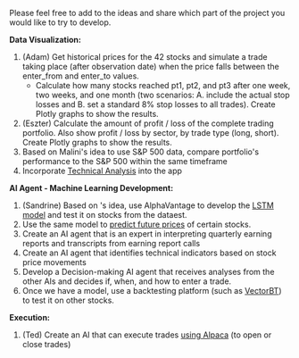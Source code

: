 Please feel free to add to the ideas and share which part of the project you would like to try to develop. 

**Data Visualization:**

1. (Adam) Get historical prices for the 42 stocks and simulate a trade taking place (after observation date) when the price falls between the enter_from and enter_to values.
    - Calculate how many stocks reached pt1, pt2, and pt3 after one week, two weeks, and one month (two scenarios: A. include the actual stop losses and B. set a standard 8% stop losses to all trades). Create Plotly graphs to show the results.
2. (Eszter) Calculate the amount of profit / loss of the complete trading portfolio. Also show profit / loss by sector, by trade type (long, short). Create Plotly graphs to show the results.
3. Based on Malini's idea to use S&P 500 data, compare portfolio's performance to the S&P 500 within the same timeframe
4. Incorporate [Technical Analysis](https://github.com/plotly/dash-technical-charting/tree/master) into the app

**AI Agent - Machine Learning Development:**

1. (Sandrine) Based on 's idea, use AlphaVantage to develop the [LSTM model](https://www.alphavantage.co/stock-prediction-deep-neural-networks-lstm/#predict-future-price) and test it on stocks from the dataest.
2. Use the same model to [predict future prices](https://www.alphavantage.co/stock-prediction-deep-neural-networks-lstm/#predict-future-price) of certain stocks.
3. Create an AI agent that is an expert in interpreting quarterly earning reports and transcripts from earning report calls
4. Create an AI agent that identifies technical indicators based on stock price movements
5. Develop a Decision-making AI agent that receives analyses from the other AIs and decides if, when, and how to enter a trade.
6. Once we have a model, use a backtesting platform (such as [VectorBT](https://vectorbt.dev/)) to test it on other stocks.

**Execution:**
1. (Ted) Create an AI that can execute trades [using Alpaca](https://alpaca.markets/) (to open or close trades) 
